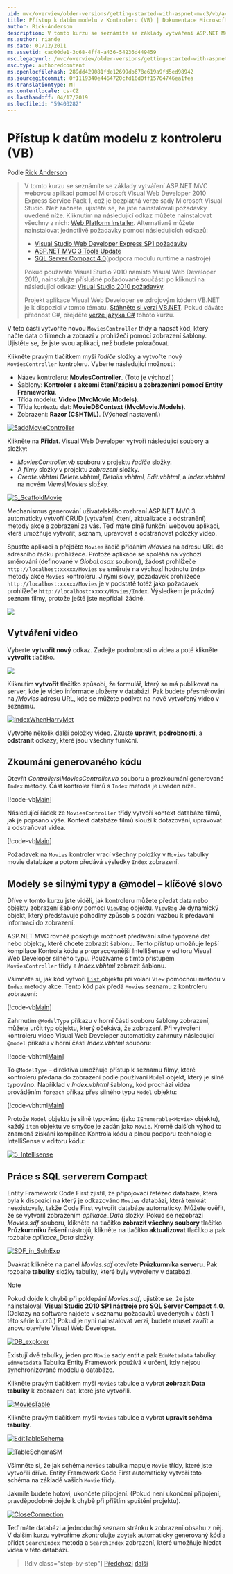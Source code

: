 ```yaml
---
uid: mvc/overview/older-versions/getting-started-with-aspnet-mvc3/vb/accessing-your-models-data-from-a-controller
title: Přístup k datům modelu z Kontroleru (VB) | Dokumentace Microsoftu
author: Rick-Anderson
description: V tomto kurzu se seznámíte se základy vytváření ASP.NET MVC webovou aplikaci pomocí Microsoft Visual Web Developer 2010 Express Service Pack 1, což je...
ms.author: riande
ms.date: 01/12/2011
ms.assetid: cad00de1-3c68-4ff4-a436-54236d449459
msc.legacyurl: /mvc/overview/older-versions/getting-started-with-aspnet-mvc3/vb/accessing-your-models-data-from-a-controller
msc.type: authoredcontent
ms.openlocfilehash: 289dd429081fde12699db678e619a9fd5ed98942
ms.sourcegitcommit: 0f1119340e4464720cfd16d0ff15764746ea1fea
ms.translationtype: MT
ms.contentlocale: cs-CZ
ms.lasthandoff: 04/17/2019
ms.locfileid: "59403282"
---
```

# <a name="accessing-your-models-data-from-a-controller-vb"></a>Přístup k datům modelu z kontroleru (VB)

Podle [Rick Anderson]((https://twitter.com/RickAndMSFT))

> V tomto kurzu se seznámíte se základy vytváření ASP.NET MVC webovou aplikaci pomocí Microsoft Visual Web Developer 2010 Express Service Pack 1, což je bezplatná verze sady Microsoft Visual Studio. Než začnete, ujistěte se, že jste nainstalovali požadavky uvedené níže. Kliknutím na následující odkaz můžete nainstalovat všechny z nich: [Web Platform Installer](https://www.microsoft.com/web/gallery/install.aspx?appid=VWD2010SP1Pack). Alternativně můžete nainstalovat jednotlivě požadavky pomocí následujících odkazů:
> 
> - [Visual Studio Web Developer Express SP1 požadavky](https://www.microsoft.com/web/gallery/install.aspx?appid=VWD2010SP1Pack)
> - [ASP.NET MVC 3 Tools Update](https://www.microsoft.com/web/gallery/install.aspx?appsxml=&amp;appid=MVC3)
> - [SQL Server Compact 4.0](https://www.microsoft.com/web/gallery/install.aspx?appid=SQLCE;SQLCEVSTools_4_0)(podpora modulu runtime a nástroje)
> 
> Pokud používáte Visual Studio 2010 namísto Visual Web Developer 2010, nainstalujte příslušné požadované součásti po kliknutí na následující odkaz: [Visual Studio 2010 požadavky](https://www.microsoft.com/web/gallery/install.aspx?appsxml=&amp;appid=VS2010SP1Pack).
> 
> Projekt aplikace Visual Web Developer se zdrojovým kódem VB.NET je k dispozici v tomto tématu. [Stáhněte si verzi VB.NET](https://code.msdn.microsoft.com/Introduction-to-MVC-3-10d1b098). Pokud dáváte přednost C#, přejděte [verze jazyka C#](../cs/accessing-your-models-data-from-a-controller.md) tohoto kurzu.


V této části vytvoříte novou `MoviesController` třídy a napsat kód, který načte data o filmech a zobrazí v prohlížeči pomocí zobrazení šablony. Ujistěte se, že jste svou aplikaci, než budete pokračovat.

Klikněte pravým tlačítkem myši *řadiče* složky a vytvořte nový `MoviesController` kontroleru. Vyberte následující možnosti:

- Název kontroleru: **MoviesController**. (Toto je výchozí.)
- Šablony: **Kontroler s akcemi čtení/zápisu a zobrazeními pomocí Entity Frameworku**.
- Třída modelu: **Video (MvcMovie.Models)**.
- Třída kontextu dat: **MovieDBContext (MvcMovie.Models)**.
- Zobrazení: **Razor (CSHTML)**. (Výchozí nastavení.)

[![5addMovieController](accessing-your-models-data-from-a-controller/_static/image2.png)](accessing-your-models-data-from-a-controller/_static/image1.png)

Klikněte na **Přidat**. Visual Web Developer vytvoří následující soubory a složky:

- *MoviesController.vb* souboru v projektu *řadiče* složky.
- A *filmy* složky v projektu *zobrazení* složky.
- *Create.vbhtml Delete.vbhtml, Details.vbhtml, Edit.vbhtml*, a *Index.vbhtml* na novém *Views\Movies* složky.

[![5_ScaffoldMovie](accessing-your-models-data-from-a-controller/_static/image4.png)](accessing-your-models-data-from-a-controller/_static/image3.png)

Mechanismus generování uživatelského rozhraní ASP.NET MVC 3 automaticky vytvoří CRUD (vytváření, čtení, aktualizace a odstranění) metody akce a zobrazení za vás. Teď máte plně funkční webovou aplikaci, která umožňuje vytvořit, seznam, upravovat a odstraňovat položky video.

Spusťte aplikaci a přejděte `Movies` řadič přidáním */Movies* na adresu URL do adresního řádku prohlížeče. Protože aplikace se spoléhá na výchozí směrování (definované v *Global.asax* souboru), žádost prohlížeče `http://localhost:xxxxx/Movies` se směruje na výchozí hodnotu `Index` metody akce `Movies` kontroleru. Jinými slovy, požadavek prohlížeče `http://localhost:xxxxx/Movies` je v podstatě totéž jako požadavek prohlížeče `http://localhost:xxxxx/Movies/Index`. Výsledkem je prázdný seznam filmy, protože ještě jste nepřidali žádné.

![](accessing-your-models-data-from-a-controller/_static/image5.png)

## <a name="creating-a-movie"></a>Vytváření video

Vyberte **vytvořit nový** odkaz. Zadejte podrobnosti o videa a poté klikněte **vytvořit** tlačítko.

![](accessing-your-models-data-from-a-controller/_static/image6.png)

Kliknutím **vytvořit** tlačítko způsobí, že formulář, který se má publikovat na server, kde je video informace uloženy v databázi. Pak budete přesměrováni na */Movies* adresu URL, kde se můžete podívat na nově vytvořený video v seznamu.

[![IndexWhenHarryMet](accessing-your-models-data-from-a-controller/_static/image8.png)](accessing-your-models-data-from-a-controller/_static/image7.png)

Vytvořte několik další položky video. Zkuste **upravit**, **podrobnosti**, a **odstranit** odkazy, které jsou všechny funkční.

## <a name="examining-the-generated-code"></a>Zkoumání generovaného kódu

Otevřít *Controllers\MoviesController.vb* souboru a prozkoumání generované `Index` metody. Část kontroler filmů s `Index` metoda je uveden níže.

[!code-vb[Main](accessing-your-models-data-from-a-controller/samples/sample1.vb)]

Následující řádek ze `MoviesController` třídy vytvoří kontext databáze filmů, jak je popsáno výše. Kontext databáze filmů slouží k dotazování, upravovat a odstraňovat videa.

[!code-vb[Main](accessing-your-models-data-from-a-controller/samples/sample2.vb)]

Požadavek na `Movies` kontroler vrací všechny položky v `Movies` tabulky movie databáze a potom předává výsledky `Index` zobrazení.

## <a name="strongly-typed-models-and-the-model-keyword"></a>Modely se silnými typy a @model – klíčové slovo

Dříve v tomto kurzu jste viděli, jak kontroleru můžete předat data nebo objekty zobrazení šablony pomocí `ViewBag` objektu. `ViewBag` Je dynamický objekt, který představuje pohodlný způsob s pozdní vazbou k předávání informací do zobrazení.

ASP.NET MVC rovněž poskytuje možnost předávání silně typované dat nebo objekty, které chcete zobrazit šablonu. Tento přístup umožňuje lepší kompilace Kontrola kódu a propracovanější IntelliSense v editoru Visual Web Developer silného typu. Používáme s tímto přístupem `MoviesController` třídy a *Index.vbhtml* zobrazit šablonu.

Všimněte si, jak kód vytvoří [ `List` ](https://msdn.microsoft.com/library/6sh2ey19.aspx) objektu při volání `View` pomocnou metodu v `Index` metody akce. Tento kód pak předá `Movies` seznamu z kontroleru zobrazení:

[!code-vb[Main](accessing-your-models-data-from-a-controller/samples/sample3.vb)]

Zahrnutím `@ModelType` příkazu v horní části souboru šablony zobrazení, můžete určit typ objektu, který očekává, že zobrazení. Při vytvoření kontroleru video Visual Web Developer automaticky zahrnuty následující `@model` příkazu v horní části *Index.vbhtml* souboru:

[!code-vbhtml[Main](accessing-your-models-data-from-a-controller/samples/sample4.vbhtml)]

To `@ModelType` – direktiva umožňuje přístup k seznamu filmy, které kontroleru předána do zobrazení podle používání `Model` objekt, který je silně typováno. Například v *Index.vbhtml* šablony, kód prochází videa prováděním `foreach` příkaz přes silného typu `Model` objektu:

[!code-vbhtml[Main](accessing-your-models-data-from-a-controller/samples/sample5.vbhtml)]

Protože `Model` objektu je silně typováno (jako `IEnumerable<Movie>` objektu), každý `item` objektu ve smyčce je zadán jako `Movie`. Kromě dalších výhod to znamená získání kompilace Kontrola kódu a plnou podporu technologie IntelliSense v editoru kódu:

[![5_Intellisense](accessing-your-models-data-from-a-controller/_static/image10.png)](accessing-your-models-data-from-a-controller/_static/image9.png)

## <a name="working-with-sql-server-compact"></a>Práce s SQL serverem Compact

Entity Framework Code First zjistil, že připojovací řetězec databáze, která byla k dispozici na který je odkazováno `Movies` databázi, která tenkrát neexistovaly, takže Code First vytvořit databáze automaticky. Můžete ověřit, že se vytvořil zobrazením *aplikace\_Data* složky. Pokud se nezobrazí *Movies.sdf* souboru, klikněte na tlačítko **zobrazit všechny soubory** tlačítko **Průzkumníku řešení** nástrojů, klikněte na tlačítko **aktualizovat** tlačítko a pak rozbalte *aplikace\_Data* složky.

[![SDF_in_SolnExp](accessing-your-models-data-from-a-controller/_static/image12.png)](accessing-your-models-data-from-a-controller/_static/image11.png)

Dvakrát klikněte na panel *Movies.sdf* otevřete **Průzkumníka serveru**. Pak rozbalte **tabulky** složky tabulky, které byly vytvořeny v databázi.

> [!NOTE]
> Pokud dojde k chybě při poklepání *Movies.sdf*, ujistěte se, že jste nainstalovali **Visual Studio 2010 SP1 nástroje pro SQL Server Compact 4.0**. (Odkazy na software najdete v seznamu požadavků uvedených v části 1 této série kurzů.) Pokud je nyní nainstalovat verzi, budete muset zavřít a znovu otevřete Visual Web Developer.


[![DB_explorer](accessing-your-models-data-from-a-controller/_static/image14.png)](accessing-your-models-data-from-a-controller/_static/image13.png)

Existují dvě tabulky, jeden pro `Movie` sady entit a pak `EdmMetadata` tabulky. `EdmMetadata` Tabulka Entity Framework používá k určení, kdy nejsou synchronizované modelu a databáze.

Klikněte pravým tlačítkem myši `Movies` tabulce a vybrat **zobrazit Data tabulky** k zobrazení dat, které jste vytvořili.

[![MoviesTable](accessing-your-models-data-from-a-controller/_static/image16.png)](accessing-your-models-data-from-a-controller/_static/image15.png)

Klikněte pravým tlačítkem myši `Movies` tabulce a vybrat **upravit schéma tabulky**.

[![EditTableSchema](accessing-your-models-data-from-a-controller/_static/image18.png)](accessing-your-models-data-from-a-controller/_static/image17.png)

![TableSchemaSM](accessing-your-models-data-from-a-controller/_static/image19.png)

Všimněte si, že jak schéma `Movies` tabulka mapuje `Movie` třídy, které jste vytvořili dříve. Entity Framework Code First automaticky vytvoří toto schéma na základě vašich `Movie` třídy.

Jakmile budete hotovi, ukončete připojení. (Pokud není ukončení připojení, pravděpodobně dojde k chybě při příštím spuštění projektu).

[![CloseConnection](accessing-your-models-data-from-a-controller/_static/image21.png)](accessing-your-models-data-from-a-controller/_static/image20.png)

Teď máte databázi a jednoduchý seznam stránku k zobrazení obsahu z něj. V dalším kurzu vytvoříme zkontrolujte zbytek automaticky generovaný kód a přidat `SearchIndex` metoda a `SearchIndex` zobrazení, které umožňuje hledat videa v této databázi.

> [!div class="step-by-step"]
> [Předchozí](adding-a-model.md)
> [další](examining-the-edit-methods-and-edit-view.md)
